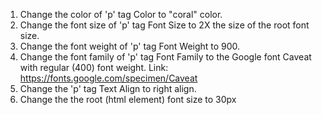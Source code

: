 1. Change the color of 'p' tag Color to "coral" color.
3. Change the font size of 'p' tag Font Size to 2X the size of the root font size.
4. Change the font weight of 'p' tag Font Weight to 900.
5. Change the font family of 'p' tag Font Family to the Google font Caveat with regular (400) font weight.
Link: https://fonts.google.com/specimen/Caveat
6. Change the 'p' tag Text Align to right align.
7. Change the the root (html element) font size to 30px 
